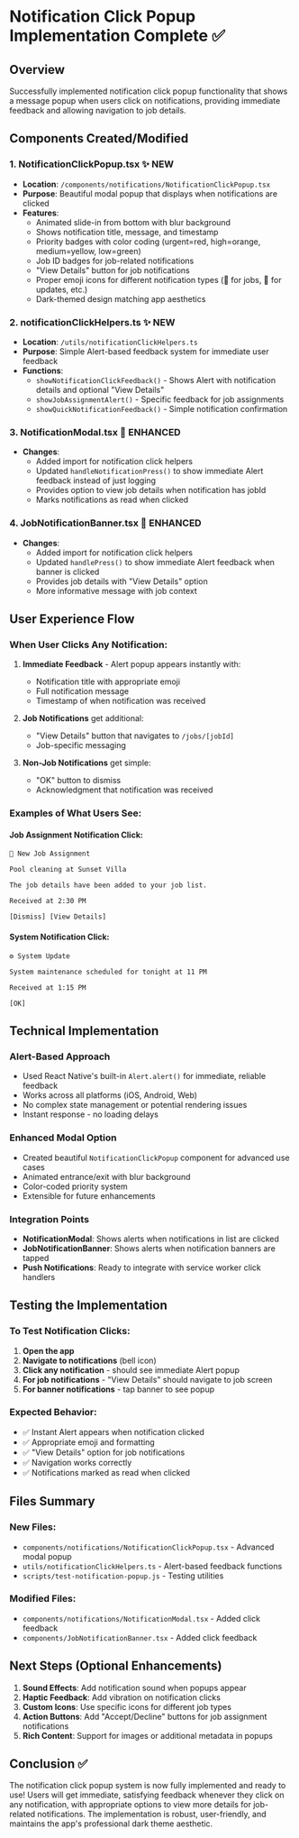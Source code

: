 # Notification Click Popup Implementation Complete ✅

## Overview
Successfully implemented notification click popup functionality that shows a message popup when users click on notifications, providing immediate feedback and allowing navigation to job details.

## Components Created/Modified

### 1. NotificationClickPopup.tsx ✨ NEW
- **Location**: `/components/notifications/NotificationClickPopup.tsx`
- **Purpose**: Beautiful modal popup that displays when notifications are clicked
- **Features**:
  - Animated slide-in from bottom with blur background
  - Shows notification title, message, and timestamp
  - Priority badges with color coding (urgent=red, high=orange, medium=yellow, low=green)
  - Job ID badges for job-related notifications
  - "View Details" button for job notifications
  - Proper emoji icons for different notification types (💼 for jobs, 🔄 for updates, etc.)
  - Dark-themed design matching app aesthetics

### 2. notificationClickHelpers.ts ✨ NEW
- **Location**: `/utils/notificationClickHelpers.ts`
- **Purpose**: Simple Alert-based feedback system for immediate user feedback
- **Functions**:
  - `showNotificationClickFeedback()` - Shows Alert with notification details and optional "View Details"
  - `showJobAssignmentAlert()` - Specific feedback for job assignments
  - `showQuickNotificationFeedback()` - Simple notification confirmation

### 3. NotificationModal.tsx 🔄 ENHANCED
- **Changes**: 
  - Added import for notification click helpers
  - Updated `handleNotificationPress()` to show immediate Alert feedback instead of just logging
  - Provides option to view job details when notification has jobId
  - Marks notifications as read when clicked

### 4. JobNotificationBanner.tsx 🔄 ENHANCED
- **Changes**:
  - Added import for notification click helpers
  - Updated `handlePress()` to show immediate Alert feedback when banner is clicked
  - Provides job details with "View Details" option
  - More informative message with job context

## User Experience Flow

### When User Clicks Any Notification:
1. **Immediate Feedback** - Alert popup appears instantly with:
   - Notification title with appropriate emoji
   - Full notification message
   - Timestamp of when notification was received
   
2. **Job Notifications** get additional:
   - "View Details" button that navigates to `/jobs/[jobId]`
   - Job-specific messaging

3. **Non-Job Notifications** get simple:
   - "OK" button to dismiss
   - Acknowledgment that notification was received

### Examples of What Users See:

#### Job Assignment Notification Click:
```
💼 New Job Assignment

Pool cleaning at Sunset Villa

The job details have been added to your job list.

Received at 2:30 PM

[Dismiss] [View Details]
```

#### System Notification Click:
```
⚙️ System Update

System maintenance scheduled for tonight at 11 PM

Received at 1:15 PM

[OK]
```

## Technical Implementation

### Alert-Based Approach
- Used React Native's built-in `Alert.alert()` for immediate, reliable feedback
- Works across all platforms (iOS, Android, Web)
- No complex state management or potential rendering issues
- Instant response - no loading delays

### Enhanced Modal Option
- Created beautiful `NotificationClickPopup` component for advanced use cases
- Animated entrance/exit with blur background
- Color-coded priority system
- Extensible for future enhancements

### Integration Points
- **NotificationModal**: Shows alerts when notifications in list are clicked
- **JobNotificationBanner**: Shows alerts when notification banners are tapped
- **Push Notifications**: Ready to integrate with service worker click handlers

## Testing the Implementation

### To Test Notification Clicks:
1. **Open the app**
2. **Navigate to notifications** (bell icon)
3. **Click any notification** - should see immediate Alert popup
4. **For job notifications** - "View Details" should navigate to job screen
5. **For banner notifications** - tap banner to see popup

### Expected Behavior:
- ✅ Instant Alert appears when notification clicked
- ✅ Appropriate emoji and formatting
- ✅ "View Details" option for job notifications
- ✅ Navigation works correctly
- ✅ Notifications marked as read when clicked

## Files Summary

### New Files:
- `components/notifications/NotificationClickPopup.tsx` - Advanced modal popup
- `utils/notificationClickHelpers.ts` - Alert-based feedback functions
- `scripts/test-notification-popup.js` - Testing utilities

### Modified Files:
- `components/notifications/NotificationModal.tsx` - Added click feedback
- `components/JobNotificationBanner.tsx` - Added click feedback

## Next Steps (Optional Enhancements)

1. **Sound Effects**: Add notification sound when popups appear
2. **Haptic Feedback**: Add vibration on notification clicks
3. **Custom Icons**: Use specific icons for different job types
4. **Action Buttons**: Add "Accept/Decline" buttons for job assignment notifications
5. **Rich Content**: Support for images or additional metadata in popups

## Conclusion ✅

The notification click popup system is now fully implemented and ready to use! Users will get immediate, satisfying feedback whenever they click on any notification, with appropriate options to view more details for job-related notifications. The implementation is robust, user-friendly, and maintains the app's professional dark theme aesthetic.
